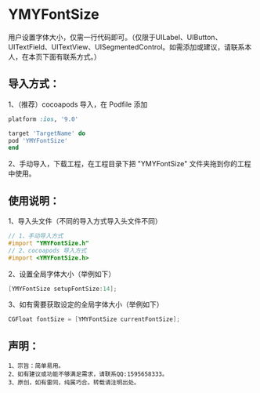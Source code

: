 # YMYFontSize

用户设置字体大小，仅需一行代码即可。（仅限于UILabel、UIButton、UITextField、UITextView、UISegmentedControl。如需添加或建议，请联系本人，在本页下面有联系方式。）

## 导入方式：

1、（推荐）cocoapods 导入，在 Podfile 添加
```ruby
platform :ios, '9.0'

target 'TargetName' do
pod 'YMYFontSize'
end
```

2、手动导入，下载工程，在工程目录下把 "YMYFontSize" 文件夹拖到你的工程中使用。


## 使用说明：

1、导入头文件（不同的导入方式导入头文件不同）
```objective-c
// 1、手动导入方式
#import "YMYFontSize.h"
// 2、cocoapods 导入方式
#import <YMYFontSize.h>
```
2、设置全局字体大小（举例如下）
```objective-c
[YMYFontSize setupFontSize:14];
```
3、如有需要获取设定的全局字体大小（举例如下）
```objective-c
CGFloat fontSize = [YMYFontSize currentFontSize];
```

## 声明：
```
1、宗旨：简单易用。
2、如有建议或功能不够满足需求，请联系QQ:1595658333。
3、原创，如有雷同，纯属巧合。转载请注明出处。
```

